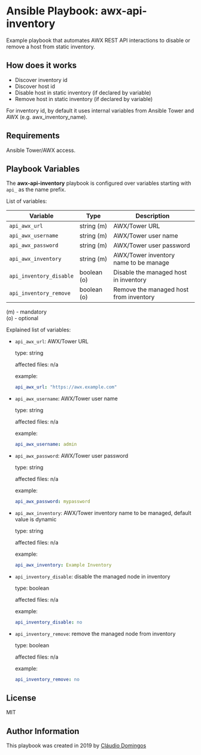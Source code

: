 Ansible Playbook: awx-api-inventory
===================================

Example playbook that automates AWX REST API interactions to disable or remove a host from static inventory.

How does it works
------------------

- Discover inventory id
- Discover host id
- Disable host in static inventory (if declared by variable)
- Remove host in static inventory (if declared by variable)

For inventory id, by default it uses internal variables from Ansible Tower and AWX (e.g. awx_inventory_name).

Requirements
------------

Ansible Tower/AWX access.

Playbook Variables
------------------

The **awx-api-inventory** playbook is configured over variables starting with `api_` as the name prefix.

List of variables:

| Variable                | Type        | Description                            |
|-------------------------|-------------|----------------------------------------|
| `api_awx_url`           | string (m)  | AWX/Tower URL                          |
| `api_awx_username`      | string (m)  | AWX/Tower user name                    |
| `api_awx_password`      | string (m)  | AWX/Tower user password                |
| `api_awx_inventory`     | string (m)  | AWX/Tower inventory name to be manage  |
| `api_inventory_disable` | boolean (o) | Disable the managed host in inventory  |
| `api_inventory_remove`  | boolean (o) | Remove the managed host from inventory |

(m) - mandatory  
(o) - optional  

Explained list of variables:

- `api_awx_url`: AWX/Tower URL

  type: string

  affected files: n/a

  example:

  ```yaml
  api_awx_url: "https://awx.example.com"
  ```

- `api_awx_username`: AWX/Tower user name

  type: string

  affected files: n/a

  example:

  ```yaml
  api_awx_username: admin
  ```

- `api_awx_password`: AWX/Tower user password

  type: string

  affected files: n/a

  example:

  ```yaml
  api_awx_password: mypassword
  ```

- `api_awx_inventory`: AWX/Tower inventory name to be managed, default value is dynamic

  type: string

  affected files: n/a

  example:

  ```yaml
  api_awx_inventory: Example Inventory
  ```

- `api_inventory_disable`: disable the managed node in inventory

  type: boolean

  affected files: n/a

  example:

  ```yaml
  api_inventory_disable: no
  ```

- `api_inventory_remove`: remove the managed node from inventory

  type: boolean

  affected files: n/a

  example:

  ```yaml
  api_inventory_remove: no
  ```

License
-------

MIT

Author Information
------------------

This playbook was created in 2019 by [Cláudio Domingos](https://linkedin.com/in/cadomingos)

